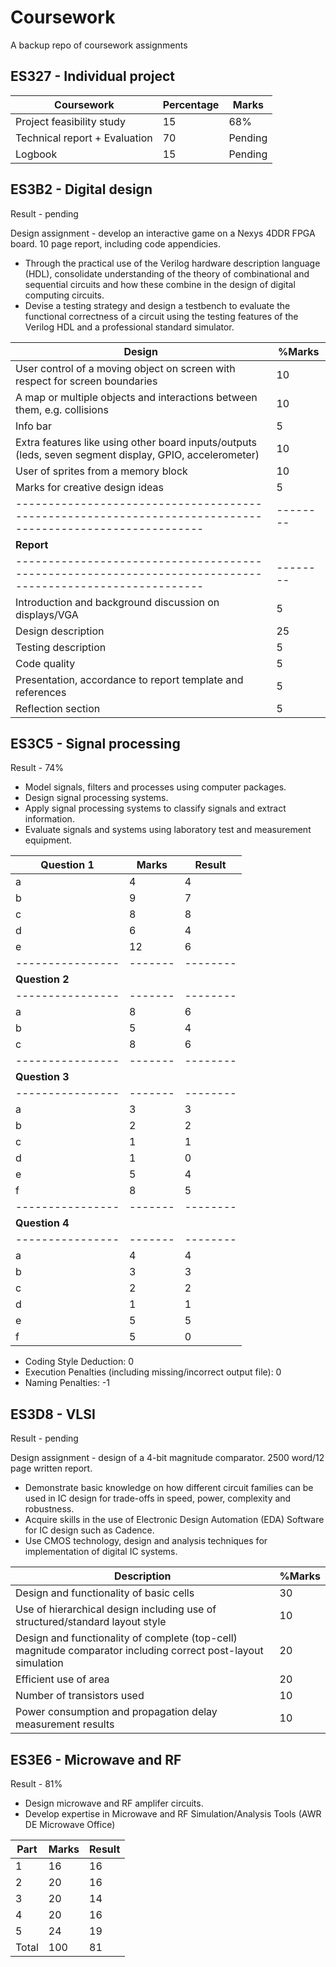 # Coursework
A backup repo of coursework assignments

## ES327 - Individual project

| Coursework | Percentage | Marks |
|-|-|-|
| Project feasibility study | 15 | 68% |
| Technical report + Evaluation | 70 | Pending |
| Logbook | 15 | Pending |

## ES3B2 - Digital design

Result - pending 

Design assignment - develop an interactive game on a Nexys 4DDR FPGA board. 10 page report, including code appendicies.
- Through the practical use of the Verilog hardware description language (HDL), consolidate
understanding of the theory of combinational and sequential circuits and how these
combine in the design of digital computing circuits.
- Devise a testing strategy and design a testbench to evaluate the functional correctness of a
circuit using the testing features of the Verilog HDL and a professional standard simulator. 

| **Design**                                                                                              | %Marks |
|---------------------------------------------------------------------------------------------------------|--------|
| User control of a moving object on screen with respect for screen boundaries                            | 10     |
| A map or multiple objects and interactions between them, e.g. collisions                                | 10     |
| Info bar                                                                                                | 5      |
| Extra features like using other board inputs/outputs (leds, seven segment display, GPIO, accelerometer) | 10     |
| User of sprites from a memory block                                                                     | 10     |
| Marks for creative design ideas                                                                         | 5      |
|---------------------------------------------------------------------------------------------------------|--------|
| **Report**                                                                                              |        |
|---------------------------------------------------------------------------------------------------------|--------|
| Introduction and background discussion on displays/VGA                                                  | 5      |
| Design description                                                                                      | 25     |
| Testing description                                                                                     | 5      |
| Code quality                                                                                            | 5      |
| Presentation, accordance to report template and references                                              | 5      |
| Reflection section                                                                                      | 5      |

## ES3C5 - Signal processing

Result - 74%

- Model signals, filters and processes using computer packages.
- Design signal processing systems.
- Apply signal processing systems to classify signals and extract information.
- Evaluate signals and systems using laboratory test and measurement equipment.

| **Question 1** | Marks | Result |
|----------------|-------|--------|
| a              | 4     | 4      |
| b              | 9     | 7      |
| c              | 8     | 8      |
| d              | 6     | 4      |
| e              | 12    | 6      |
|----------------|-------|--------|
| **Question 2** |       |        |
|----------------|-------|--------|
| a              | 8     | 6      |
| b              | 5     | 4      |
| c              | 8     | 6      |
|----------------|-------|--------|
| **Question 3** |       |        |
|----------------|-------|--------|
| a              | 3     | 3      |
| b              | 2     | 2      |
| c              | 1     | 1      |
| d              | 1     | 0      |
| e              | 5     | 4      |
| f              | 8     | 5      |
|----------------|-------|--------|
| **Question 4** |       |        |
|----------------|-------|--------|
| a              | 4     | 4      |
| b              | 3     | 3      |
| c              | 2     | 2      |
| d              | 1     | 1      |
| e              | 5     | 5      |
| f              | 5     | 0      |

- Coding Style Deduction: 0 
- Execution Penalties (including missing/incorrect output file): 0 
- Naming Penalties: -1 

## ES3D8 - VLSI

Result - pending

Design assignment - design of a 4-bit magnitude comparator. 2500 word/12 page written report. 
 - Demonstrate basic knowledge on how different circuit families can be used in IC design for
trade-offs in speed, power, complexity and robustness.
- Acquire skills in the use of Electronic Design Automation (EDA) Software for IC design such
as Cadence.
- Use CMOS technology, design and analysis techniques for implementation of digital IC
systems.

| Description                                                                                                   | %Marks|
|---------------------------------------------------------------------------------------------------------------|-------|
| Design and functionality of basic cells                                                                       | 30    |
| Use of hierarchical design including use of structured/standard layout style                                  | 10    |
| Design and functionality of complete (top-cell) magnitude comparator including correct post-layout simulation | 20    |
| Efficient use of area                                                                                         | 20    |
| Number of transistors used                                                                                    | 10    |
| Power consumption and propagation delay measurement results                                                   | 10    |


## ES3E6 - Microwave and RF

Result - 81%

- Design microwave and RF amplifer circuits.  
- Develop expertise in Microwave and RF Simulation/Analysis Tools (AWR DE Microwave Office)

| Part  | Marks | Result |
|-------|-------|--------|
| 1     | 16    | 16     |
| 2     | 20    | 16     |
| 3     | 20    | 14     |
| 4     | 20    | 16     |
| 5     | 24    | 19     |
| Total | 100   | 81     |
